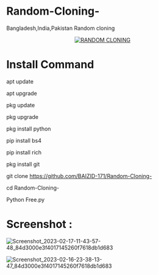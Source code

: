 # Random-Cloning-
Bangladesh,India,Pakistan Random cloning 

<p align="center">
<a href="https://BAIZID-171.github.io/"><img title="RANDOM CLONING" src="https://img.shields.io/badge/RANDOM%20-CLONING-SCRIPT?colorA=%23ff8100&colorB=%23017e40&colorC=%23ff0000&style=for-the-badge"></a>

# Install Command 

apt update 

apt upgrade 

pkg update 

pkg upgrade 

pkg install python 

pip install bs4

pip install rich

pkg install git 

git clone https://github.com/BAIZID-171/Random-Cloning-

cd Random-Cloning-

Python Free.py

# Screenshot :
![Screenshot_2023-02-17-11-43-57-48_84d3000e3f4017145260f7618db1d683](https://user-images.githubusercontent.com/114737357/220879004-501b6545-e4cc-472a-89f9-94c3658e4136.jpg)

![Screenshot_2023-02-16-23-38-13-47_84d3000e3f4017145260f7618db1d683](https://user-images.githubusercontent.com/114737357/220879047-37387b19-f393-465f-8e0e-0176ae130961.jpg)

